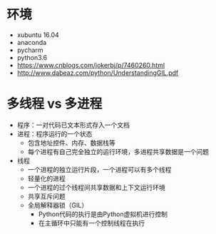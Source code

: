 # 环境
- xubuntu 16.04
- anaconda
- pycharm
- python3.6
- https://www.cnblogs.com/jokerbj/p/7460260.html
- http://www.dabeaz.com/python/UnderstandingGIL.pdf

# 多线程 vs 多进程
- 程序：一对代码已文本形式存入一个文档
- 进程：程序运行的一个状态
    - 包含地址控件、内存、数据栈等
    - 每个进程有自己完全独立的运行环境，多进程共享数据是一个问题
- 线程
    - 一个进程的独立运行片段，一个进程可以有多个线程
    - 轻量化的进程
    - 一个进程的过个线程间共享数据和上下文运行环境
    - 共享互斥问题
    - 全局解释器锁（GIL）
        - Python代码的执行是由Python虚拟机进行控制
        - 在主循环中只能有一个控制线程在执行